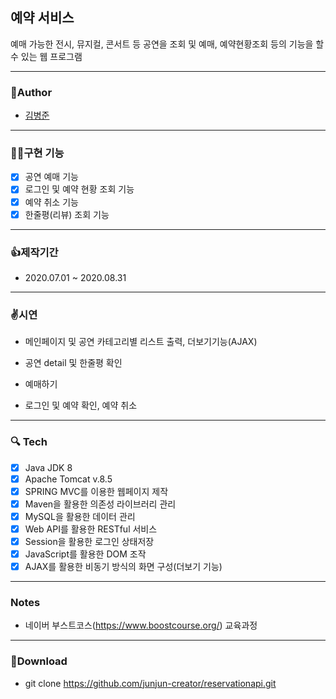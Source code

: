 ## 예약 서비스
  예매 가능한 전시, 뮤지컬, 콘서트 등 공연을 조회 및 예매, 예약현황조회 등의 기능을 할 수 있는 웹 프로그램

---
### 🧒Author
  - [김병준](http://github.com/junjun-creator)

---
### 🤹‍♂️구현 기능
  - [x] 공연 예매 기능
  - [x] 로그인 및 예약 현황 조회 기능
  - [x] 예약 취소 기능
  - [x] 한줄평(리뷰) 조회 기능
---
### 👍제작기간
  - 2020.07.01 ~ 2020.08.31
  
---
### ✌️시연
  - 메인페이지 및 공연 카테고리별 리스트 출력, 더보기기능(AJAX)  
  
  - 공연 detail 및 한줄평 확인  
  
  - 예매하기  
  
  - 로그인 및 예약 확인, 예약 취소  

---
### 🔍 Tech
  - [x] Java JDK 8
  - [x] Apache Tomcat v.8.5
  - [x] SPRING MVC를 이용한 웹페이지 제작
  - [x] Maven을 활용한 의존성 라이브러리 관리
  - [x] MySQL을 활용한 데이터 관리
  - [x] Web API를 활용한 RESTful 서비스
  - [x] Session을 활용한 로그인 상태저장
  - [x] JavaScript를 활용한 DOM 조작
  - [x] AJAX를 활용한 비동기 방식의 화면 구성(더보기 기능)
  
---
### Notes
  - 네이버 부스트코스(https://www.boostcourse.org/) 교육과정

---
### 💼Download
  - git clone https://github.com/junjun-creator/reservationapi.git
